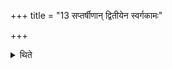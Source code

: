 +++
title = "13 सप्तर्षीणान् द्वितीयेन स्वर्गकामः"

+++

<details><summary>थिते</summary>

सप्तर्षीणां द्वितीयेन स्वर्गकामः १३
</details>
